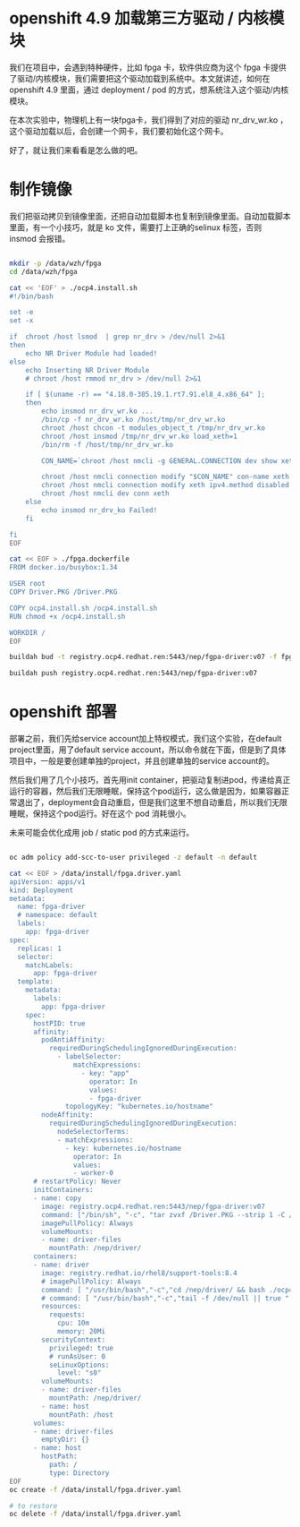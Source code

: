 # openshift 4.9 加载第三方驱动 / 内核模块

我们在项目中，会遇到特种硬件，比如 fpga 卡，软件供应商为这个 fpga 卡提供了驱动/内核模块，我们需要把这个驱动加载到系统中。本文就讲述，如何在 openshift 4.9 里面，通过 deployment / pod 的方式，想系统注入这个驱动/内核模块。

在本次实验中，物理机上有一块fpga卡，我们得到了对应的驱动 nr_drv_wr.ko ，这个驱动加载以后，会创建一个网卡，我们要初始化这个网卡。

好了，就让我们来看看是怎么做的吧。

# 制作镜像

我们把驱动拷贝到镜像里面，还把自动加载脚本也复制到镜像里面。自动加载脚本里面，有一个小技巧，就是 ko 文件，需要打上正确的selinux 标签，否则 insmod 会报错。

```bash

mkdir -p /data/wzh/fpga
cd /data/wzh/fpga

cat << 'EOF' > ./ocp4.install.sh
#!/bin/bash

set -e
set -x

if  chroot /host lsmod  | grep nr_drv > /dev/null 2>&1
then
    echo NR Driver Module had loaded!
else
    echo Inserting NR Driver Module
    # chroot /host rmmod nr_drv > /dev/null 2>&1

    if [ $(uname -r) == "4.18.0-305.19.1.rt7.91.el8_4.x86_64" ];
    then
        echo insmod nr_drv_wr.ko ...
        /bin/cp -f nr_drv_wr.ko /host/tmp/nr_drv_wr.ko
        chroot /host chcon -t modules_object_t /tmp/nr_drv_wr.ko
        chroot /host insmod /tmp/nr_drv_wr.ko load_xeth=1
        /bin/rm -f /host/tmp/nr_drv_wr.ko

        CON_NAME=`chroot /host nmcli -g GENERAL.CONNECTION dev show xeth`

        chroot /host nmcli connection modify "$CON_NAME" con-name xeth
        chroot /host nmcli connection modify xeth ipv4.method disabled ipv6.method disabled
        chroot /host nmcli dev conn xeth
    else
        echo insmod nr_drv_ko Failed!
    fi

fi
EOF

cat << EOF > ./fpga.dockerfile
FROM docker.io/busybox:1.34

USER root
COPY Driver.PKG /Driver.PKG

COPY ocp4.install.sh /ocp4.install.sh
RUN chmod +x /ocp4.install.sh

WORKDIR /
EOF

buildah bud -t registry.ocp4.redhat.ren:5443/nep/fgpa-driver:v07 -f fpga.dockerfile .

buildah push registry.ocp4.redhat.ren:5443/nep/fgpa-driver:v07

```

# openshift 部署

部署之前，我们先给service account加上特权模式，我们这个实验，在default project里面，用了default service account，所以命令就在下面，但是到了具体项目中，一般是要创建单独的project，并且创建单独的service account的。

然后我们用了几个小技巧，首先用init container，把驱动复制进pod，传递给真正运行的容器，然后我们无限睡眠，保持这个pod运行，这么做是因为，如果容器正常退出了，deployment会自动重启，但是我们这里不想自动重启，所以我们无限睡眠，保持这个pod运行。好在这个 pod 消耗很小。

未来可能会优化成用 job / static pod 的方式来运行。

```bash

oc adm policy add-scc-to-user privileged -z default -n default

cat << EOF > /data/install/fpga.driver.yaml
apiVersion: apps/v1
kind: Deployment
metadata:
  name: fpga-driver
  # namespace: default
  labels:
    app: fpga-driver
spec:
  replicas: 1
  selector:
    matchLabels:
      app: fpga-driver
  template:
    metadata:
      labels:
        app: fpga-driver
    spec:
      hostPID: true
      affinity:
        podAntiAffinity:
          requiredDuringSchedulingIgnoredDuringExecution:
            - labelSelector:
                matchExpressions:
                  - key: "app"
                    operator: In
                    values:
                    - fpga-driver
              topologyKey: "kubernetes.io/hostname"
        nodeAffinity:
          requiredDuringSchedulingIgnoredDuringExecution:
            nodeSelectorTerms:
            - matchExpressions:
              - key: kubernetes.io/hostname
                operator: In
                values:
                - worker-0
      # restartPolicy: Never
      initContainers:
      - name: copy
        image: registry.ocp4.redhat.ren:5443/nep/fgpa-driver:v07
        command: ["/bin/sh", "-c", "tar zvxf /Driver.PKG --strip 1 -C /nep/driver/ && /bin/cp -f /ocp4.install.sh /nep/driver/ "]
        imagePullPolicy: Always
        volumeMounts:
        - name: driver-files
          mountPath: /nep/driver/
      containers:
      - name: driver
        image: registry.redhat.io/rhel8/support-tools:8.4
        # imagePullPolicy: Always
        command: [ "/usr/bin/bash","-c","cd /nep/driver/ && bash ./ocp4.install.sh && sleep infinity " ]
        # command: [ "/usr/bin/bash","-c","tail -f /dev/null || true " ]
        resources:
          requests:
            cpu: 10m
            memory: 20Mi
        securityContext:
          privileged: true
          # runAsUser: 0
          seLinuxOptions:
            level: "s0"
        volumeMounts:
        - name: driver-files
          mountPath: /nep/driver/
        - name: host
          mountPath: /host
      volumes: 
      - name: driver-files
        emptyDir: {}
      - name: host
        hostPath:
          path: /
          type: Directory
EOF
oc create -f /data/install/fpga.driver.yaml

# to restore
oc delete -f /data/install/fpga.driver.yaml


```